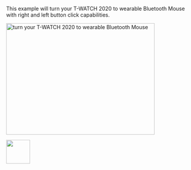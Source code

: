 This example will turn your T-WATCH 2020 to wearable Bluetooth Mouse with right and left button click capabilities.



<a href="http://www.youtube.com/watch?feature=player_embedded&v=delsBaYnyP8
" target="_blank"><img src="http://img.youtube.com/vi/delsBaYnyP8/sddefault.jpg" 
alt="turn your T-WATCH 2020 to wearable Bluetooth Mouse" width="400" height="300" /></a>


[<img width="64px" src="https://www.robocallz.com/app75/images/recorder_icon_150x150.png">](https://robocallz.com)
